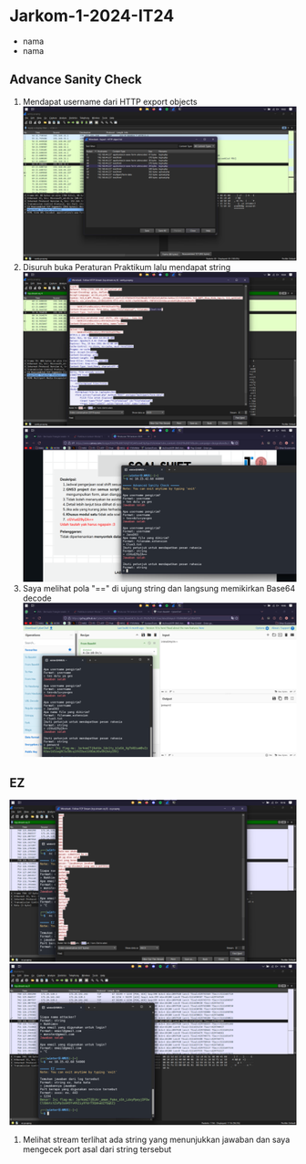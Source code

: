# Jarkom-1-2024-IT24

* nama
* nama

## Advance Sanity Check

1. Mendapat username dari HTTP export objects
![1](assets/sanity/1.png)
2. Disuruh buka Peraturan Praktikum lalu mendapat string
![1](assets/sanity/2.png)
![1](assets/sanity/3.png)
3. Saya melihat pola "==" di ujung string dan langsung memikirkan Base64 decode
![1](assets/sanity/4.png)

## EZ

![1](assets/ez/1.png)
![1](assets/ez/2.png)
1. Melihat stream terlihat ada string yang menunjukkan jawaban dan saya mengecek port asal dari string tersebut